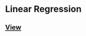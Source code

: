 # Linear Regression

## [View](https://github.com/bhupendpatil/Practice/blob/master/ML/ex1%20Linear%20Regression/ex1.pdf)